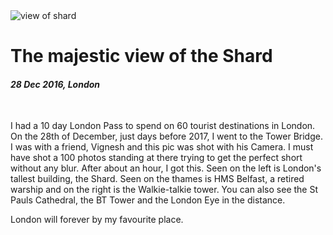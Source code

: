 <img class='img--full-width img--grow' src='https://raw.githubusercontent.com/sreeramofficial/blog-posts/master/img/photos/shard-from-tower.jpg' alt='view of shard' title='view of shard' />

# The majestic view of the Shard

#### _28 Dec 2016, London_

&nbsp;

I had a 10 day London Pass to spend on 60 tourist destinations in London. On the
28th of December, just days before 2017, I went to the Tower Bridge. I was with
a friend, Vignesh and this pic was shot with his Camera. I must have shot a 100
photos standing at there trying to get the perfect short without any blur. After
about an hour, I got this. Seen on the left is London's tallest building, the
Shard. Seen on the thames is HMS Belfast, a retired warship and on the right is
the Walkie-talkie tower. You can also see the St Pauls Cathedral, the BT Tower
and the London Eye in the distance.

London will forever by my favourite place.
